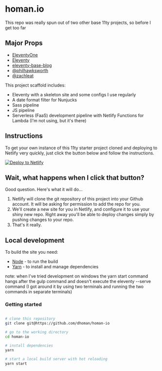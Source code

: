 # homan.io

This repo was really spun out of two other base 11ty projects, so before I get too far

## Major Props
- [EleventyOne](https://github.com/philhawksworth/eleventyone)
- [Eleventy](https://github.com/11ty/eleventy) 
- [eleventy-base-blog](https://github.com/11ty/eleventy-base-blog)
- [@philhawksworth](https://twitter.com/philhawksworth)
- [@zachleat](https://twitter.com/zachleat)

This project scaffold includes:

- Eleventy with a skeleton site and some configs I use regularly
- A date format filter for Nunjucks
- Sass pipeline
- JS pipeline
- Serverless (FaaS) development pipeline with Netlify Functions for Lambda (I'm not using, but it's there)


## Instructions

To get your own instance of this 11ty starter project cloned and deploying to Netlify very quickly, just click the button below and follow the instructions.

[![Deploy to Netlify](https://www.netlify.com/img/deploy/button.svg)](https://app.netlify.com/start/deploy?repository=https://github.com/dhoman/homan-io)


## Wait, what happens when I click that button?

Good question. Here's what it will do...

1. Netlify will clone the git repository of this project into your Github account. It will be asking for permission to add the repo for you.
2. We'll create a new site for you in Netlify, and configure it to use your shiny new repo. Right away you'll be able to deploy changes simply by pushing changes to your repo.
3. That's it really.


## Local development

To build the site you need:

- [Node](https://nodejs.org) - to run the build
- [Yarn](https://yarnpkg.com) - to install and manage dependencies

note: when I've tried development on windows the yarn start command hangs after the gulp command and doesn't execute the eleventy --serve command (I got around it by using two terminals and running the two commands in separate terminals)

### Getting started

```bash

# clone this repository
git clone git@https://github.com/dhoman/homan-io

# go to the working directory
cd homan-io

# install dependencies
yarn

# start a local build server with hot reloading
yarn start
```
